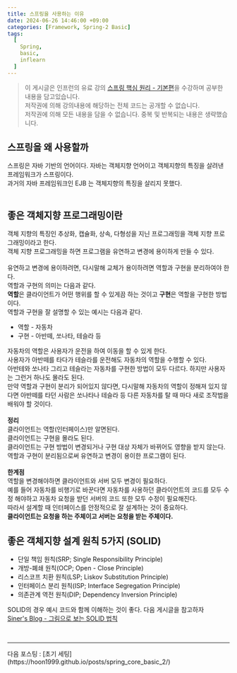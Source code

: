 ```yaml
---
title: 스프링을 사용하는 이유
date: 2024-06-26 14:46:00 +09:00
categories: [Framework, Spring-2 Basic]
tags:
  [
    Spring,
    basic,
    inflearn
  ]
---
```


> 이 게시글은 인프런의 유료 강의 [스프링 핵심 원리 - 기본편](https://www.inflearn.com/course/%EC%8A%A4%ED%94%84%EB%A7%81-%ED%95%B5%EC%8B%AC-%EC%9B%90%EB%A6%AC-%EA%B8%B0%EB%B3%B8%ED%8E%B8)을 수강하며 공부한 내용을 담고있습니다.<br>
> 저작권에 의해 강의내용에 해당하는 전체 코드는 공개할 수 없습니다. <br>
> 저작권에 의해 모든 내용을 담을 수 없습니다. 중복 및 반복되는 내용은 생략했습니다.<br>

## 스프링을 왜 사용할까
스프링은 자바 기반의 언어이다. 자바는 객체지향 언어이고 객체지향의 특징을 살려낸 프레임워크가 스프링이다.<br>
과거의 자바 프레임워크인 EJB 는 객체지향의 특징을 살리지 못했다.<br>
<br>

## 좋은 객체지향 프로그래밍이란
객체 지향의 특징인 추상화, 캡슐화, 상속, 다형성을 지닌 프로그래밍을 객체 지향 프로그래밍이라고 한다.<br>
객체 지향 프로그래밍을 하면 프로그램을 유연하고 변경에 용이하게 만들 수 있다.<br>
<br>
유연하고 변경에 용이하려면, 다시말해 교체가 용이하려면 역할과 구현을 분리하여야 한다.<br>
역할과 구현의 의미는 다음과 같다.<br>
**역할**은 클라이언트가 어떤 행위를 할 수 있게끔 하는 것이고 **구현**은 역할을 구현한 방법이다.<br>
역할과 구현을 잘 설명할 수 있는 예시는 다음과 같다.<br>
- 역할 - 자동차<br>
- 구현 - 아반떼, 쏘나타, 테슬라 등<br>

자동차의 역할은 사용자가 운전을 하여 이동을 할 수 있게 한다.<br>
사용자가 아반떼를 타다가 테슬라를 운전해도 자동차의 역할을 수행할 수 있다.<br>
아반테와 쏘나타 그리고 테슬라는 자동차를 구현한 방법이 모두 다르다. 하지만 사용자는 그런거 하나도 몰라도 된다.<br>
만약 역할과 구현이 분리가 되어있지 않다면, 다시말해 자동차의 역할이 정해져 있지 않다면 아반떼를 타던 사람은 쏘나타나 테슬라 등 다른 자동차를 탈 때 마다 새로 조작법을 배워야 할 것이다.<br>
<br>
**정리**<br>
클라이언트는 역할(인터페이스)만 알면된다.<br>
클라이언트는 구현을 몰라도 된다.<br>
클라이언트는 구현 방법이 변경되거나 구현 대상 자체가 바뀌어도 영향을 받지 않는다.<br>
역할과 구현이 분리됨으로써 유연하고 변경이 용이한 프로그램이 된다.<br>
<br>
**한계점**<br>
역할을 변경해야하면 클라이언트와 서버 모두 변경이 필요하다.<br>
예를 들어 자동차를 비행기로 바꾼다면 자동차를 사용하던 클라이언트의 코드를 모두 수정 해야하고 자동차 요청을 받던 서버의 코드 또한 모두 수정이 필요해진다.<br>
따라서 설계할 때 인터페이스를 안정적으로 잘 설계하는 것이 중요하다.<br>
**클라이언트는 요청을 하는 주체이고 서버는 요청을 받는 주체이다.**

## 좋은 객체지향 설계 원칙 5가지 (SOLID)
* 단일 책임 원칙(SRP; Single Responsibility Principle)
* 개방-폐쇄 원칙(OCP; Open - Close Principle)
* 리스코프 치환 원칙(LSP; Liskov Substitution Principle)
* 인터페이스 분리 원칙(ISP; Interface Segregation Principle)
* 의존관계 역전 원칙(DIP; Dependency Inversion Principle)

SOLID의 경우 예시 코드와 함께 이해하는 것이 좋다. 다음 게시글을 참고하자<br>
[Siner's Blog - 그림으로 보는 SOLID 법칙](https://blog.siner.io/2020/06/18/solid-principles/)


<br>
<hr>
다음 포스팅 : [초기 세팅](https://hoon1999.github.io/posts/spring_core_basic_2/)<br>